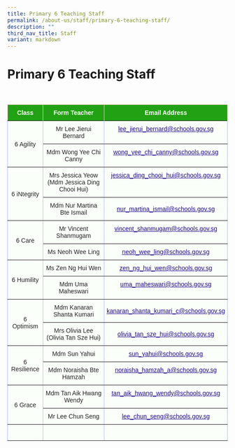 ```yaml
---
title: Primary 6 Teaching Staff
permalink: /about-us/staff/primary-6-teaching-staff/
description: ""
third_nav_title: Staff
variant: markdown
---
```

Primary 6 Teaching Staff
========================

<br>

<style type="text/css">
.tg  {border-collapse:collapse;border-color:#aabcfe;border-spacing:0;}
.tg td{background-color:#e8edff;border-color:#aabcfe;border-style:solid;border-width:1px;color:#669;
  font-family:Arial, sans-serif;font-size:14px;overflow:hidden;padding:10px 5px;word-break:normal;}
.tg th{background-color:#b9c9fe;border-color:#aabcfe;border-style:solid;border-width:1px;color:#039;
  font-family:Arial, sans-serif;font-size:14px;font-weight:normal;overflow:hidden;padding:10px 5px;word-break:normal;}
.tg .tg-g24l{background-color:#FBFFFA;border-color:inherit;color:#21088A;font-weight:bold;text-align:center;
  text-decoration:underline;vertical-align:top}
.tg .tg-ug26{background-color:#FBFFFA;border-color:inherit;color:#222;text-align:center;vertical-align:middle}
.tg .tg-ehgc{background-color:#22A114;border-color:#ffccc9;color:#FBFFFA;font-weight:bold;text-align:center;vertical-align:top}
.tg .tg-djmn{background-color:#FBFFFA;border-color:inherit;color:#222;text-align:center;vertical-align:middle}
.tg .tg-33ww{background-color:#FBFFFA;border-color:inherit;color:#21088A;font-weight:bold;text-align:center;
  text-decoration:underline;vertical-align:top}
</style>
<table class="tg">
<thead>
  <tr>
    <th class="tg-ehgc">Class</th>
    <th class="tg-ehgc">Form Teacher</th>
    <th class="tg-ehgc">Email Address</th>
  </tr>
</thead>
<tbody>
  <tr>
 </tr><tr>
    <td class="tg-djmn" rowspan="2"><span style="color:#222;background-color:#FBFFFA">6 Agility</span></td>
    <td class="tg-djmn"><span style="color:#222;background-color:#FBFFFA">Mr Lee Jierui Bernard</span></td>
    <td class="tg-33ww"><a href="mailto:lee_jierui_bernard@schools.gov.sg"><span style="font-weight:500;text-decoration:underline;color:#21088A">lee_jierui_bernard@schools.gov.sg</span></a></td>
  </tr>
  <tr>
    <td class="tg-ug26"><span style="color:#222;background-color:#FBFFFA">Mdm Wong Yee Chi Canny</span><br></td>
    <td class="tg-g24l"><a href="mailto:wong_yee_chi_canny@schools.gov.sg"><span style="font-weight:500;text-decoration:underline;color:#21088A">wong_yee_chi_canny@schools.gov.sg</span></a><br></td>
  </tr>
  <tr>
    <td class="tg-djmn" rowspan="2"><span style="color:#222;background-color:#FBFFFA">6 iNtegrity</span></td>
    <td class="tg-djmn"><span style="color:#222;background-color:#FBFFFA">Mrs Jessica Yeow<br>(Mdm Jessica Ding Chooi Hui)</span></td>
    <td class="tg-33ww"><a href="mailto:jessica_ding_chooi_hui@schools.gov.sg"><span style="font-weight:500;text-decoration:underline;color:#21088A">jessica_ding_chooi_hui@schools.gov.sg</span></a></td>
  </tr>
  <tr>
    <td class="tg-ug26"><span style="color:#222;background-color:#FBFFFA">Mdm Nur Martina Bte Ismail</span><br></td>
    <td class="tg-djmn"><a href="mailto:nur_martina_ismail@schools.gov.sg"><span style="font-weight:500;text-decoration:underline;color:#21088A">nur_martina_ismail@schools.gov.sg</span></a><br></td>
  </tr>
  <tr>
    <td class="tg-djmn" rowspan="2"><span style="color:#222;background-color:#FBFFFA">6 Care</span></td>
    <td class="tg-djmn"><span style="color:#222;background-color:#FBFFFA">Mr Vincent Shanmugam</span></td>
    <td class="tg-33ww"><a href="mailto:vincent_shanmugam@schools.gov.sg"><span style="font-weight:500;text-decoration:underline;color:#21088A">vincent_shanmugam@schools.gov.sg</span></a></td>
  </tr>
  <tr>
    <td class="tg-ug26"><span style="color:#222;background-color:#FBFFFA">Ms Neoh Wee Ling</span></td>
    <td class="tg-g24l"><a href="mailto:neoh_wee_ling@schools.gov.sg"><span style="font-weight:500;text-decoration:underline;color:#21088A">neoh_wee_ling@schools.gov.sg</span></a></td>
  </tr>
  <tr>
    <td class="tg-djmn" rowspan="2"><span style="color:#222;background-color:#FBFFFA">6 Humility</span></td>
    <td class="tg-djmn"><span style="color:#222;background-color:#FBFFFA">Ms Zen Ng Hui Wen</span><br></td>
    <td class="tg-33ww"><a href="mailto:zen_ng_hui_wen@schools.gov.sg"><span style="font-weight:500;text-decoration:underline;color:#21088A">zen_ng_hui_wen@schools.gov.sg</span></a><br></td>
  </tr>
  <tr>
    <td class="tg-ug26"><span style="color:#222;background-color:#FBFFFA">Mdm Uma Maheswari</span></td>
    <td class="tg-g24l"><a href="mailto:uma_maheswari@schools.gov.sg"><span style="font-weight:500;text-decoration:underline;color:#21088A">uma_maheswari@schools.gov.sg</span></a></td>
  </tr>
  <tr>
    <td class="tg-djmn" rowspan="2"><span style="color:#222;background-color:#FBFFFA">6 Optimism</span></td>
    <td class="tg-djmn"><span style="color:#222;background-color:#FBFFFA">Mdm Kanaran Shanta Kumari</span><br></td>
    <td class="tg-djmn"><a href="mailto:kanaran_shanta_kumari_c@schools.gov.sg"><span style="font-weight:500;text-decoration:underline;color:#21088A">kanaran_shanta_kumari_c@schools.gov.sg</span></a><br></td>
  </tr>
  <tr>
    <td class="tg-ug26"><span style="color:#222;background-color:#FBFFFA">Mrs Olivia Lee<br>(Olivia Tan Sze Hui)</span><br></td>
    <td class="tg-djmn"><a href="mailto:olivia_tan_sze_hui@schools.gov.sg"><span style="font-weight:500;text-decoration:underline;color:#21088A">olivia_tan_sze_hui@schools.gov.sg</span></a><br></td>
  </tr>
  <tr>
    <td class="tg-djmn" rowspan="2"><span style="color:#222;background-color:#FBFFFA">6 Resilience</span></td>
    <td class="tg-djmn"><span style="color:#222;background-color:#FBFFFA">Mdm Sun Yahui</span><br></td>
    <td class="tg-33ww"><a href="mailto:sun_yahui@schools.gov.sg"><span style="font-weight:500;text-decoration:underline;color:#21088A">sun_yahui@schools.gov.sg</span></a><br></td>
  </tr>
  <tr>
    <td class="tg-ug26"><span style="color:#222;background-color:#FBFFFA">Mdm Noraisha Bte Hamzah</span><br></td>
    <td class="tg-g24l"><a href="mailto:noraisha_hamzah_a@schools.gov.sg"><span style="font-weight:500;text-decoration:underline;color:#21088A">noraisha_hamzah_a@schools.gov.sg</span></a><br></td>
  </tr>
	 <tr>
    <td class="tg-djmn" rowspan="2"><span style="color:#222;background-color:#FBFFFA">6 Grace</span></td>
    <td class="tg-djmn"><span style="color:#222;background-color:#FBFFFA">Mdm Tan Aik Hwang Wendy</span><br></td>
    <td class="tg-33ww"><a href="mailto:tan_aik_hwang_wendy@schools.gov.sg"><span style="font-weight:500;text-decoration:underline;color:#21088A">tan_aik_hwang_wendy@schools.gov.sg</span></a><br></td>
  </tr>
  <tr>
    <td class="tg-ug26"><span style="color:#222;background-color:#FBFFFA">Mr Lee Chun Seng</span><br></td>
    <td class="tg-g24l"><a href="mailto:lee_chun_seng@schools.gov.sg"><span style="font-weight:500;text-decoration:underline;color:#21088A">lee_chun_seng@schools.gov.sg</span></a><br></td>
  </tr>
<tr>
    <td class="tg-djmn"><span style="color:#222;background-color:#FBFFFA"></span></td>
    <td class="tg-djmn"><span style="color:#222;background-color:#FBFFFA"></span><br></td>
    <td class="tg-33ww"></td>
  </tr>
		
</tbody>
</table>